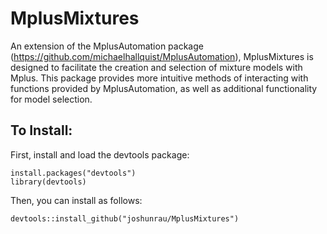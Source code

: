 # MplusMixtures

An extension of the MplusAutomation package (https://github.com/michaelhallquist/MplusAutomation), MplusMixtures is designed to facilitate the creation and selection of mixture models with Mplus. This package provides more intuitive methods of interacting with functions provided by MplusAutomation, as well as additional functionality for model selection.

## To Install:

First, install and load the devtools package:

    install.packages("devtools")
    library(devtools)
    
Then, you can install as follows:
    
    devtools::install_github("joshunrau/MplusMixtures")
